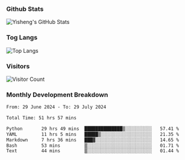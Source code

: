 ### Github Stats
![Yisheng's GitHub Stats](https://github-readme-stats-9qabuvhk1-gongyisheng.vercel.app/api?username=gongyisheng&count_private=true&show_icons=true)
### Tog Langs
![Top Langs](https://github-readme-stats-9qabuvhk1-gongyisheng.vercel.app/api/top-langs/?username=gongyisheng&layout=compact)
### Visitors
![Visitor Count](https://profile-counter.glitch.me/gongyisheng/count.svg)
### Monthly Development Breakdown
<!--START_SECTION:waka-->

```txt
From: 29 June 2024 - To: 29 July 2024

Total Time: 51 hrs 57 mins

Python       29 hrs 49 mins  ██████████████▒░░░░░░░░░░   57.41 %
YAML         11 hrs 5 mins   █████▒░░░░░░░░░░░░░░░░░░░   21.35 %
Markdown     7 hrs 36 mins   ███▓░░░░░░░░░░░░░░░░░░░░░   14.65 %
Bash         53 mins         ▒░░░░░░░░░░░░░░░░░░░░░░░░   01.71 %
Text         44 mins         ▒░░░░░░░░░░░░░░░░░░░░░░░░   01.44 %
```

<!--END_SECTION:waka-->
